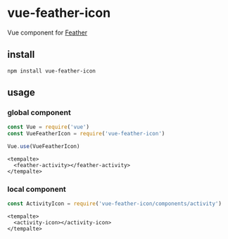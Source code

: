 # vue-feather-icon

Vue component for [Feather](https://feathericons.com)

## install

```shell
npm install vue-feather-icon
```

## usage

### global component
```javascript
const Vue = require('vue')
const VueFeatherIcon = require('vue-feather-icon')

Vue.use(VueFeatherIcon)
```

```vue
<tempalte>
  <feather-activity></feather-activity>
</tempalte>
```


### local component

```javascript
const ActivityIcon = require('vue-feather-icon/components/activity')
```

```vue
<tempalte>
  <activity-icon></activity-icon>
</tempalte>
```
